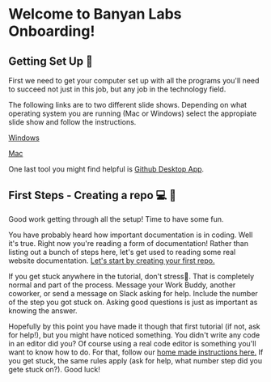 # Welcome to Banyan Labs Onboarding!

## Getting Set Up 🚀

First we need to get your computer set up with all the programs you'll need to succeed not just in this job, but any job in the technology field.

The following links are to two different slide shows. Depending on what operating system you are running (Mac or Windows) select the appropiate slide show and follow the instructions.

[Windows](https://docs.google.com/presentation/d/1vpZFRbbc3P-pTPS7f6H4ReKpIfwIdVJS_dvVKgq4FBk/edit)

[Mac](https://docs.google.com/presentation/d/1PYGZ4R5-LaxHQGcQoBluEDn3TLoGCntjIywuEwDk6ek/edit?usp=sharing)

One last tool you might find helpful is [Github Desktop App](https://desktop.github.com/).

## First Steps - Creating a repo 💻 📂

Good work getting through all the setup! Time to have some fun.

You have probably heard how important documentation is in coding. Well it's true. Right now you're reading a form of documentation! Rather than listing out a bunch of steps here, let's get used to reading some real website documentation. [Let's start by creating your first repo.](https://docs.github.com/en/github/getting-started-with-github/create-a-repo)

If you get stuck anywhere in the tutorial, don't stress🧘. That is completely normal and part of the process. Message your Work Buddy, another coworker, or send a message on Slack asking for help. Include the number of the step you got stuck on. Asking good questions is just as important as knowing the answer.

Hopefully by this point you have made it though that first tutorial (if not, ask for help!), but you might have noticed something. You didn't write any code in an editor did you? Of course using a real code editor is something you'll want to know how to do. For that, follow our [home made instructions here.](https://github.com/Banyan-Labs/Onboarding/tree/main/01-Git%2C%20Github%2C%20%26%20The%20Command%20Line/activities/02-MyFirstGithubRepo) If you get stuck, the same rules apply (ask for help, what number step did you gete stuck on?). Good luck!
